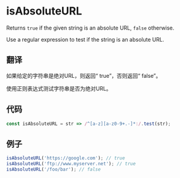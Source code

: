 # isAbsoluteURL

Returns `true` if the given string is an absolute URL, `false` otherwise.

Use a regular expression to test if the string is an absolute URL.

## 翻译

如果给定的字符串是绝对URL，则返回“ true”，否则返回“ false”。

使用正则表达式测试字符串是否为绝对URL。

## 代码

```js
const isAbsoluteURL = str => /^[a-z][a-z0-9+.-]*:/.test(str);
```

## 例子

```js
isAbsoluteURL('https://google.com'); // true
isAbsoluteURL('ftp://www.myserver.net'); // true
isAbsoluteURL('/foo/bar'); // false
```
